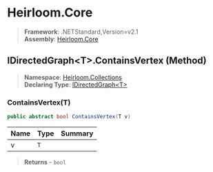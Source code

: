 # Heirloom.Core

> **Framework**: .NETStandard,Version=v2.1  
> **Assembly**: [Heirloom.Core][0]

## IDirectedGraph\<T>.ContainsVertex (Method)

> **Namespace**: [Heirloom.Collections][0]  
> **Declaring Type**: [IDirectedGraph\<T>][1]

### ContainsVertex(T)

```cs
public abstract bool ContainsVertex(T v)
```

| Name | Type | Summary |
|------|------|---------|
| v    | `T`  |         |

> **Returns** - `bool`

[0]: ../../../Heirloom.Core.md
[1]: ../IDirectedGraph[T].md
